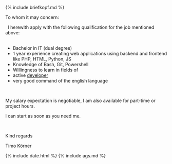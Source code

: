 ---
---

{% include briefkopf.md %}

To whom it may concern:

&nbsp;
I herewith apply with the following qualification for the job mentioned above:  
&nbsp;

- Bachelor in IT (dual degree)
- 1 year experience creating web applications using backend and frontend like PHP, HTML, Python, JS
- Knowledge of Bash, Git, Powershell
- Willingness to learn in fields of 
- active [developer](https://stackexchange.com/users/1886776/timo?tab=activity)
- very good command of the english language

&nbsp;
&nbsp;

My salary expectation is negotiable, I am also available for part-time or project hours.

I can start as soon as you need me.

<!-- I work at present as <span class=tem>{ job_frei }</span>.   -->
&nbsp;

Kind regards
&nbsp;

Timo Körner


{% include date.html %}
{% include ags.md %}

<script>
document.getElementById('date').innerHTML=datef()

templates = document.getElementsByClassName("tem_ag")

    
comp=ags[0]['comp']

// console.log('comp',comp)

document.getElementById('comp').innerHTML=comp
document.getElementById('job').innerHTML=ags[0]['job']

</script>